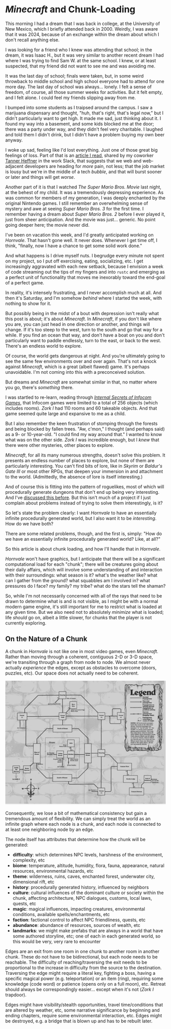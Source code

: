 # _Minecraft_ and Chunk-Loading

This morning I had a dream that I was back in college, at the University of New Mexico, which I briefly attended back in 2000. Weirdly, I was aware that it was 2024, because of an exchange within the dream about which I don't recall anything else.

I was looking for a friend who I knew was attending that school; in the dream, it was Isaac H., but it was very similar to another recent dream I had where I was trying to find Sam W. at the same school. I knew, or at least suspected, that my friend did not want to see me and was avoiding me.

It was the last day of school; finals were taken, but, in some weird throwback to middle school and high school everyone had to attend for one more day. The last day of school was always... lonely. I felt a sense of freedom, of course, all those summer weeks for activities. But it felt empty, and I felt alone. I could feel my friends slipping away from me.

I bumped into some students as I traipsed around the campus. I saw a marijuana dispensary and thought, "huh, that's right, that's legal now," but I didn't particularly want to get high. It made me sad, just thinking about it. I found my way into a basement, and some kids blocked me at the door; there was a party under way, and they didn't feel very charitable. I laughed and told them I didn't drink, but I didn't have a problem buying my own beer anyway.

I woke up sad, feeling like I'd lost everything. Just one of those great big feelings of loss. Part of that is an [article I read](https://github.com/department-of-veterans-affairs/va.gov-cms/issues/15187), shared by my coworker [Tanner Heffner](https://www.heffner.dev) in the work Slack, that suggests that we web and web-adjacent developers are heading for _more_ pain, not less; that the job market is lousy but we're in the middle of a tech _bubble_, and that will burst sooner or later and things will get _worse_.

Another part of it is that I watched _The Super Mario Bros. Movie_ last night, at the behest of my child. It was a tremendously depressing experience. As was common for members of my generation, I was deeply enchanted by the original Nintendo games. I still remember an overwhelming sense of mystery and awe at seeing _Super Mario Bros. 3_ for the first time. I remember having a dream about _Super Mario Bros. 2_ before I ever played it, just from sheer anticipation. And the movie was just... generic. No point going deeper here; the movie never did.

I've been on vacation this week, and I'd greatly anticipated working on _Hornvale_. That hasn't gone well. It never does. Whenever I get time off, I think, "finally, now I have a chance to get some solid work done."

And what happens is I drive myself nuts. I begrudge every minute not spent on my project, so I put off exercising, eating, socializing, etc. I get increasingly aggravated with each new setback, because I envision a week of code streaming out the tips of my fingers and into `rustc` and emerging as a perfect unit of functionality that moves me inexorably toward the end-goal of a perfect game.

In reality, it's intensely frustrating, and I never accomplish much at all. And then it's Saturday, and I'm somehow _behind_ where I started the week, with nothing to show for it.

But possibly being in the midst of a bout with depression isn't really what this post is about; it's about _Minecraft_. In _Minecraft_, if you don't like where you are, you can just head in one direction or another, and things will change. If it's too steep to the west, turn to the south and go that way for a while. If you find an ocean that way, and don't have a boat on you and don't particularly want to paddle endlessly, turn to the east, or back to the west. There's an endless world to explore.

Of course, the world gets dangerous at night. And you're ultimately going to see the same few environments over and over again. That's not a knock against _Minecraft_, which is a great (albeit flawed) game. It's perhaps unavoidable. I'm not coming into this with a preconceived solution.

But dreams and _Minecraft_ are somewhat similar in that, no matter where you go, there's _something_ there.

I was startled to re-learn, reading through _[Internal Secrets of Infocom Games](https://eblong.com/infocom/other/Internal_Secrets_Ko_2019.pdf)_, that Infocom games were limited to a total of 256 objects (which includes rooms). _Zork I_ had 110 rooms and 60 takeable objects. And that game seemed quite large and expansive to me as a child.

But I also remember the keen frustration of stomping through the forests and being blocked by fallen trees. "Aw, c'mon," I thought (and perhaps said) as a 9- or 10-year-old. "I could find my way around that." I wanted to know what was on the other side. _Zork I_ was incredible enough, but I _knew_ that there were other mysteries, other places to explore.

_Minecraft_, for all its many numerous strengths, doesn't solve this problem. It presents an endless number of places to explore, but none of them are particularly interesting. You can't find bits of lore, like in _Skyrim_ or _Baldur's Gate III_ or most other RPGs, that deepen your immersion in and attachment to the world. (Admittedly, the absence of lore is itself interesting.)

And of course this is fitting into the pattern of roguelikes, most of which will procedurally generate dungeons that don't end up being very interesting. And I've [discussed this before](https://hornvale.github.io/book/004_dungeons/_introduction.html). But this isn't much of a project if I just complain about problems instead of trying to solve them interestingly, is it?

So let's state the problem clearly: I want _Hornvale_ to have an essentially infinite procedurally generated world, but I also want it to be _interesting_. How do we have both?

There are some related problems, though, and the first is, simply: "How do we have an essentially infinite procedurally generated world? Like, at all?"

So this article is about chunk loading, and how I'll handle that in _Hornvale_.

_Hornvale_ won't have graphics, but I anticipate that there will be a significant computational load for each "chunk"; there will be creatures going about their daily affairs, which will involve some understanding of and interaction with their surroundings: what season is it? what's the weather like? what can I gather from the ground? what squabbles am I involved in? what pressures do I face? my family? my tribe? what do the stars tell the shaman?

So, while I'm not necessarily concerned with all of the rays that need to be drawn to determine what is and is not visible, as I might be with a normal modern game engine, it's still important for me to restrict what is loaded at any given time. But we also need not to absolutely _minimize_ what is loaded; life _should_ go on, albeit a little slower, for chunks that the player is not currently exploring.

## On the Nature of a Chunk

A chunk in _Hornvale_ is not like one in most video games, even _Minecraft_. Rather than moving through a coherent, contiguous 2-D or 3-D space, we're transiting through a graph from node to node. We almost never actually _experience_ the edges, except as obstacles to overcome (doors, puzzles, etc). Our space does not actually need to be coherent.

![_Zork I_ map](./images/zork-1-map-1.webp)

Consequently, we lose a bit of mathematical consistency but gain a tremendous amount of flexibility. We can simply treat the world as an infinite graph where each node is a chunk, and each node is connected to at least one neighboring node by an edge.

The node itself has attributes that determine how the chunk will be generated:
- **difficulty**: which determines NPC levels, harshness of the environment, complexity, etc
- **biome**: temperature, altitude, humidity, flora, fauna, appearance, natural resources, environmental hazards, etc
- **theme**: wilderness, ruins, caves, enchanted forest, underwater city, dimensional rift, etc
- **history**: procedurally generated history, influenced by neighbors
- **culture**: cultural influences of the dominant culture or society within the chunk, affecting architecture, NPC dialogues, customs, local laws, quests, etc
- **magic**: magical influences, impacting creatures, environmental conditions, available spells/enchantments, etc
- **faction**: factional control to affect NPC friendliness, quests, etc
- **abundance**: abundance of resources, sources of wealth, etc
- **landmarks**: we might make prefabs that are always in a world that have some authored storyline, etc; one of each in each generated world, so this would be very, very rare to encounter

Edges are an exit from one room in one chunk to another room in another chunk. These do not have to be bidirectional, but each node needs to be reachable. The difficulty of reaching/traversing the exit needs to be proportional to the increase in difficulty from the source to the destination. Traversing the edge might require a literal key, fighting a boss, having a specific magical power (e.g. teleportation) or an item (ring), requiring some knowledge (code word) or patience (opens only on a full moon), etc. Retreat should always be correspondingly easier... except when it's not (_Zork I_ trapdoor).

Edges might have visibility/stealth opportunities, travel time/conditions that are altered by weather, etc, some narrative significance by beginning and ending chapters, require some environmental interaction, etc. Edges might be destroyed, e.g. a bridge that is blown up and has to be rebuilt later.
